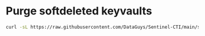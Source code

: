 # Purge softdeleted keyvaults


```bash
curl -sL https://raw.githubusercontent.com/DataGuys/Sentinel-CTI/main/scripts/purge-softdeleted-keyvaults.sh | tr -d '\r' | bash
```
